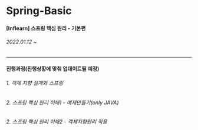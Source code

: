 # Spring-Basic
#### [Inflearn] 스프링 핵심 원리 - 기본편
###### 2022.01.12 ~ 
-------------------
#### 진행과정(진행상황에 맞춰 업데이트될 예정)

###### 1. 객체 지향 설계와 스프링 
###### 2. 스프링 핵심 원리 이해1 - 예제만들기(only JAVA)
###### 2. 스프링 핵심 원리 이해2 - 객체지향원리 적용
